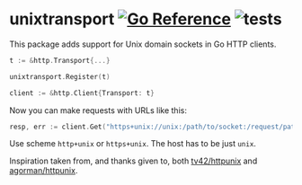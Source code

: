 # unixtransport [![Go Reference](https://pkg.go.dev/badge/github.com/peterbourgon/unixtransport.svg)](https://pkg.go.dev/github.com/peterbourgon/unixtransport) ![tests](https://github.com/peterbourgon/unixtransport/actions/workflows/test.yaml/badge.svg?branch=main)

This package adds support for Unix domain sockets in Go HTTP clients.

```go
t := &http.Transport{...}

unixtransport.Register(t)

client := &http.Client{Transport: t}
```

Now you can make requests with URLs like this:

```go
resp, err := client.Get("https+unix://unix:/path/to/socket:/request/path?a=b")
```

Use scheme `http+unix` or `https+unix`. The host has to be just `unix`.

Inspiration taken from, and thanks given to, both
[tv42/httpunix](https://github.com/tv42/httpunix) and
[agorman/httpunix](https://github.com/agorman/httpunix).
